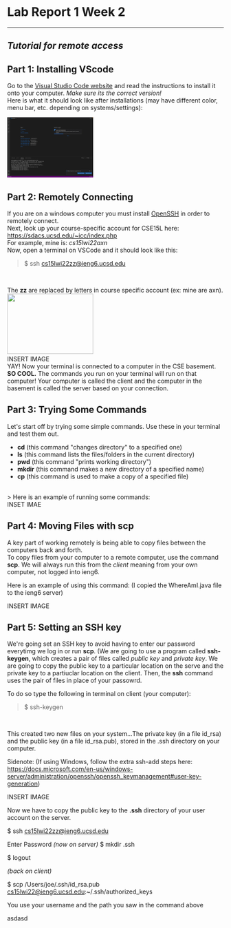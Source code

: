 # Lab Report 1 Week 2
---
## *Tutorial for remote access*
## **Part 1**: Installing VScode

Go to the [Visual Studio Code website](https://code.visualstudio.com/) and read the instructions to install it onto your computer. *Make sure its the correct version!* 
<br />
Here is what it should look like after installations (may have different color, menu bar, etc. depending on systems/settings):
<br />

<!-- ![Image](photos/vsCode.png) -->
<img src="photos/vsCode.png" width="200" height="140" />

## **Part 2**: Remotely Connecting
 If you are on a windows computer you must install [OpenSSH](https://docs.microsoft.com/en-us/windows-server/administration/openssh/openssh_install_firstuse) in order to remotely connect.
<br />
Next, look up your course-specific account for CSE15L here:
https://sdacs.ucsd.edu/~icc/index.php
<br /> For example, mine is: *cs15lwi22axn*
<br /> Now, open a terminal on VSCode and it should look like this:
<br /> 
 
> $ ssh cs15lwi22zz@ieng6.ucsd.edu
<br /> 

The **zz** are replaced by letters in course specific account (ex: mine are axn).
<br /> 
<img src="/Users/daphnewu/Desktop/remoteconnect.png" width="200" height="140" />
<br /> 
INSERT IMAGE
<br />
YAY! Now your terminal is connected to a computer in the CSE basement. **SO COOL.** The commands you  run on your terminal will run on that computer! Your computer is called the client and the computer in the basement is called the server based on your connection.

## **Part 3**: Trying Some Commands
Let's start off by trying some simple commands. Use these in your terminal and test them out.
* **cd** (this command "changes directory" to a specified one)
* **ls** (this command lists the files/folders in the current directory)
* **pwd** (this command "prints working directory")
* **mkdir** (this command makes a new directory of a specified name)
* **cp** (this command is used to make a copy of a specified file)
<br />
> Here is an example of running some commands:
 <br />
INSET IMAE

## **Part 4**: Moving Files with **scp**
A key part of working remotely is being able to copy files between the computers back and forth. 
 <br />
To copy files from your computer to a remote computer, use the command **scp**. We will always run this from the *client* meaning from your own computer, not logged into ieng6.

Here is an example of using this command:
(I copied the WhereAmI.java file to the ieng6 server)

INSERT IMAGE

## **Part 5**: Setting an SSH key
We're going set an SSH key to avoid having to enter our password everytimg we log in or run **scp**. 
(We are going to use a program called **ssh-keygen**, which creates a pair of files called *public key* and *private key*. We are going to copy the public key to a particular location on the serve and the private key to a partiuclar location on the client. Then, the **ssh** command uses the pair of files in place of your passowrd. 

To do so type the following in terminal on client (your computer):
 <br />
> $ ssh-keygen
 <br />

This created two new files on your system...The private key (in a file id_rsa) and the public key (in a file id_rsa.pub), stored in the .ssh directory on your computer.

Sidenote: (If using Windows, follow the extra ssh-add steps here: https://docs.microsoft.com/en-us/windows-server/administration/openssh/openssh_keymanagement#user-key-generation)

INSERT IMAGE

Now we have to copy the public key to the **.ssh** directory of your user account on the server.


$ ssh cs15lwi22zz@ieng6.ucsd.edu

Enter Password
*(now on server)*
$ mkdir .ssh

$ logout

*(back on client)*

$ scp /Users/joe/.ssh/id_rsa.pub cs15lwi22@ieng6.ucsd.edu:~/.ssh/authorized_keys

You use your username and the path you saw in the command above

<div class="boxBorder">
asdasd
</div>














